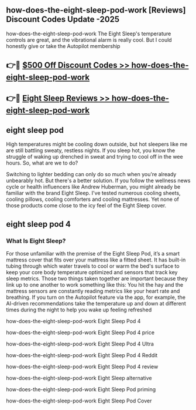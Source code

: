 ## how-does-the-eight-sleep-pod-work [Reviews​] Discount Codes Update -2025

how-does-the-eight-sleep-pod-work The Eight Sleep's temperature controls are great, and the vibrational alarm is really cool. But I could honestly give or take the Autopilot membership

## 👉🔴 [$500 Off Discount Codes >> how-does-the-eight-sleep-pod-work](http://download.freeplayer.one?title=how-does-the-eight-sleep-pod-work&ref=18-ES)

## 👉🔴 [Eight Sleep Reviews >> how-does-the-eight-sleep-pod-work](http://download.freeplayer.one?title=how-does-the-eight-sleep-pod-work&ref=18-ES)

## eight sleep pod

High temperatures might be cooling down outside, but hot sleepers like me are still battling sweaty, restless nights. If you sleep hot, you know the struggle of waking up drenched in sweat and trying to cool off in the wee hours. So, what are we to do?

Switching to lighter bedding can only do so much when you're already unbearably hot. But there's a better solution. If you follow the wellness news cycle or health influencers like Andrew Huberman, you might already be familiar with the brand Eight Sleep. I've tested numerous cooling sheets, cooling pillows, cooling comforters and cooling mattresses. Yet none of those products come close to the icy feel of the Eight Sleep cover.

## eight sleep pod 4

### What Is Eight Sleep?

For those unfamiliar with the premise of the Eight Sleep Pod, it’s a smart mattress cover that fits over your mattress like a fitted sheet. It has built-in tubing through which water travels to cool or warm the bed's surface to keep your core body temperature optimized and sensors that track key sleep metrics. Those two things taken together are important because they link up to one another to work something like this: You hit the hay and the mattress sensors are constantly reading metrics like your heart rate and breathing. If you turn on the Autopilot feature via the app, for example, the AI-driven recommendations take the temperature up and down at different times during the night to help you wake up feeling refreshed

how-does-the-eight-sleep-pod-work Eight Sleep Pod 4

how-does-the-eight-sleep-pod-work Eight Sleep Pod 4 price

how-does-the-eight-sleep-pod-work Eight Sleep Pod 4 Ultra

how-does-the-eight-sleep-pod-work Eight Sleep Pod 4 Reddit

how-does-the-eight-sleep-pod-work Eight Sleep Pod 4 review

how-does-the-eight-sleep-pod-work Eight Sleep alternative

how-does-the-eight-sleep-pod-work Eight Sleep Pod priming

how-does-the-eight-sleep-pod-work Eight Sleep Pod Cover